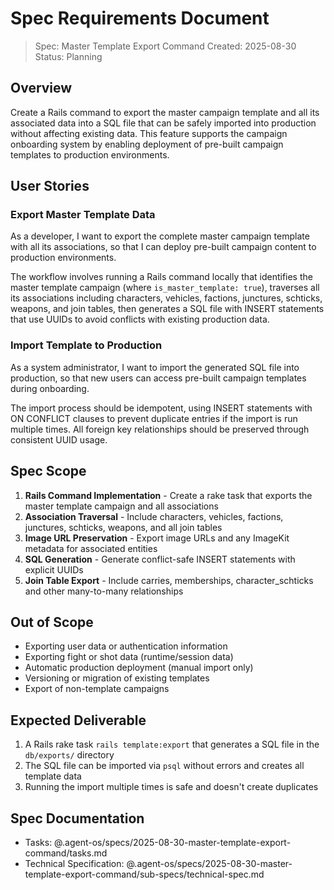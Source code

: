 # Spec Requirements Document

> Spec: Master Template Export Command
> Created: 2025-08-30
> Status: Planning

## Overview

Create a Rails command to export the master campaign template and all its associated data into a SQL file that can be safely imported into production without affecting existing data. This feature supports the campaign onboarding system by enabling deployment of pre-built campaign templates to production environments.

## User Stories

### Export Master Template Data

As a developer, I want to export the complete master campaign template with all its associations, so that I can deploy pre-built campaign content to production environments.

The workflow involves running a Rails command locally that identifies the master template campaign (where `is_master_template: true`), traverses all its associations including characters, vehicles, factions, junctures, schticks, weapons, and join tables, then generates a SQL file with INSERT statements that use UUIDs to avoid conflicts with existing production data.

### Import Template to Production

As a system administrator, I want to import the generated SQL file into production, so that new users can access pre-built campaign templates during onboarding.

The import process should be idempotent, using INSERT statements with ON CONFLICT clauses to prevent duplicate entries if the import is run multiple times. All foreign key relationships should be preserved through consistent UUID usage.

## Spec Scope

1. **Rails Command Implementation** - Create a rake task that exports the master template campaign and all associations
2. **Association Traversal** - Include characters, vehicles, factions, junctures, schticks, weapons, and all join tables
3. **Image URL Preservation** - Export image URLs and any ImageKit metadata for associated entities
4. **SQL Generation** - Generate conflict-safe INSERT statements with explicit UUIDs
5. **Join Table Export** - Include carries, memberships, character_schticks and other many-to-many relationships

## Out of Scope

- Exporting user data or authentication information
- Exporting fight or shot data (runtime/session data)
- Automatic production deployment (manual import only)
- Versioning or migration of existing templates
- Export of non-template campaigns

## Expected Deliverable

1. A Rails rake task `rails template:export` that generates a SQL file in the `db/exports/` directory
2. The SQL file can be imported via `psql` without errors and creates all template data
3. Running the import multiple times is safe and doesn't create duplicates

## Spec Documentation

- Tasks: @.agent-os/specs/2025-08-30-master-template-export-command/tasks.md
- Technical Specification: @.agent-os/specs/2025-08-30-master-template-export-command/sub-specs/technical-spec.md